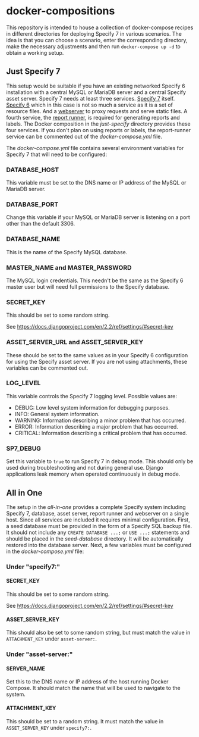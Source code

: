 # docker-compositions

This repository is intended to house a collection of docker-compose
recipes in different directories for deploying Specify 7 in various
scenarios. The idea is that you can choose a scenario, enter the
corresponding directory, make the necessary adjustments and then run
`docker-compose up -d` to obtain a working setup.


## Just Specify 7

This setup would be suitable if you have an existing networked Specify
6 installation with a central MySQL or MariaDB server and a central
Specify asset server. Specify 7 needs at least three
services. [Specify
7](https://hub.docker.com/repository/docker/specifyconsortium/specify7-service)
itself. [Specify
6](https://hub.docker.com/repository/docker/specifyconsortium/specify6-service)
which in this case is not so much a service as it is a set of resource
files. And a [webserver](https://hub.docker.com/_/nginx) to proxy
requests and serve static files. A fourth service, the [report
runner](https://hub.docker.com/repository/docker/specifyconsortium/report-runner),
is required for generating reports and labels. The Docker composition
in the *just-specify* directory provides these four services. If you
don't plan on using reports or labels, the report-runner service can
be commented out of the *docker-compose.yml* file.

The *docker-compose.yml* file contains several environment variables
for Specify 7 that will need to be configured:

### DATABASE_HOST

This variable must be set to the DNS name or IP address of the MySQL
or MariaDB server.

### DATABASE_PORT

Change this variable if your MySQL or MariaDB server is listening on a
port other than the default 3306.

### DATABASE_NAME

This is the name of the Specify MySQL database. 

### MASTER_NAME and MASTER_PASSWORD

The MySQL login credentials. This needn't be the same as the Specify 6
master user but will need full permissions to the Specify database.

### SECRET_KEY

This should be set to some random string.

See https://docs.djangoproject.com/en/2.2/ref/settings/#secret-key

### ASSET_SERVER_URL and ASSET_SERVER_KEY

These should be set to the same values as in your Specify 6
configuration for using the Specify asset server. If you are not using
attachments, these variables can be commented out.

### LOG_LEVEL

This variable controls the Specify 7 logging level. Possible values
are:

* DEBUG: Low level system information for debugging purposes.
* INFO: General system information.
* WARNING: Information describing a minor problem that has occurred.
* ERROR: Information describing a major problem that has occurred.
* CRITICAL: Information describing a critical problem that has occurred.

### SP7_DEBUG

Set this variable to `true` to run Specify 7 in debug mode. This
should only be used during troubleshooting and not during general
use. Django applications leak memory when operated continuously in
debug mode.

## All in One

The setup in the *all-in-one* provides a complete Specify system
including Specify 7, database, asset server, report runner and
webserver on a single host. Since all services are included it
requires minimal configuration. First, a seed database must be
provided in the form of a Specify SQL backup file. It should not
include any `CREATE DATABASE ...;` or `USE ...;` statements and should
be placed in the *seed-database* directory. It will be automatically
restored into the database server. Next, a few variables must be
configured in the *docker-compose.yml* file:

### Under "specify7:"

#### SECRET_KEY

This should be set to some random string.

See https://docs.djangoproject.com/en/2.2/ref/settings/#secret-key

#### ASSET_SERVER_KEY

This should also be set to some random string, but must match the
value in `ATTACHMENT_KEY` under `asset-server:`.

### Under "asset-server:"

#### SERVER_NAME

Set this to the DNS name or IP address of the host running Docker
Compose. It should match the name that will be used to navigate to the
system.

#### ATTACHMENT_KEY

This should be set to a random string. It must match the value in
`ASSET_SERVER_KEY` under `specify7:`.
